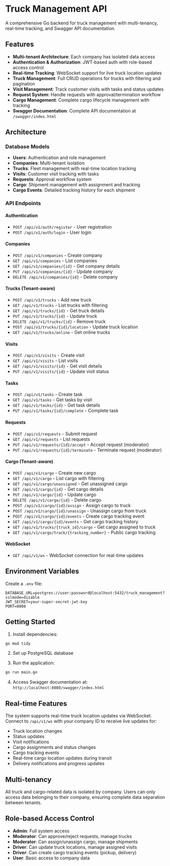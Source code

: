 # Truck Management API

A comprehensive Go backend for truck management with multi-tenancy, real-time tracking, and Swagger API documentation.

## Features

- **Multi-tenant Architecture**: Each company has isolated data access
- **Authentication & Authorization**: JWT-based auth with role-based access control
- **Real-time Tracking**: WebSocket support for live truck location updates
- **Truck Management**: Full CRUD operations for trucks with filtering and pagination
- **Visit Management**: Track customer visits with tasks and status updates
- **Request System**: Handle requests with approval/termination workflow
- **Cargo Management**: Complete cargo lifecycle management with tracking
- **Swagger Documentation**: Complete API documentation at `/swagger/index.html`

## Architecture

### Database Models
- **Users**: Authentication and role management
- **Companies**: Multi-tenant isolation
- **Trucks**: Fleet management with real-time location tracking
- **Visits**: Customer visit tracking with tasks
- **Requests**: Approval workflow system
- **Cargo**: Shipment management with assignment and tracking
- **Cargo Events**: Detailed tracking history for each shipment

### API Endpoints

#### Authentication
- `POST /api/v1/auth/register` - User registration
- `POST /api/v1/auth/login` - User login

#### Companies
- `POST /api/v1/companies` - Create company
- `GET /api/v1/companies` - List companies
- `GET /api/v1/companies/{id}` - Get company details
- `PUT /api/v1/companies/{id}` - Update company
- `DELETE /api/v1/companies/{id}` - Delete company

#### Trucks (Tenant-aware)
- `POST /api/v1/trucks` - Add new truck
- `GET /api/v1/trucks` - List trucks with filtering
- `GET /api/v1/trucks/{id}` - Get truck details
- `PUT /api/v1/trucks/{id}` - Update truck
- `DELETE /api/v1/trucks/{id}` - Remove truck
- `POST /api/v1/trucks/{id}/location` - Update truck location
- `GET /api/v1/trucks/online` - Get online trucks

#### Visits
- `POST /api/v1/visits` - Create visit
- `GET /api/v1/visits` - List visits
- `GET /api/v1/visits/{id}` - Get visit details
- `PUT /api/v1/visits/{id}` - Update visit status

#### Tasks
- `POST /api/v1/tasks` - Create task
- `GET /api/v1/tasks` - Get tasks by visit
- `GET /api/v1/tasks/{id}` - Get task details
- `PUT /api/v1/tasks/{id}/complete` - Complete task

#### Requests
- `POST /api/v1/requests` - Submit request
- `GET /api/v1/requests` - List requests
- `PUT /api/v1/requests/{id}/accept` - Accept request (moderator)
- `PUT /api/v1/requests/{id}/terminate` - Terminate request (moderator)

#### Cargo (Tenant-aware)
- `POST /api/v1/cargo` - Create new cargo
- `GET /api/v1/cargo` - List cargo with filtering
- `GET /api/v1/cargo/unassigned` - Get unassigned cargo
- `GET /api/v1/cargo/{id}` - Get cargo details
- `PUT /api/v1/cargo/{id}` - Update cargo
- `DELETE /api/v1/cargo/{id}` - Delete cargo
- `POST /api/v1/cargo/{id}/assign` - Assign cargo to truck
- `POST /api/v1/cargo/{id}/unassign` - Unassign cargo from truck
- `POST /api/v1/cargo/{id}/events` - Create cargo tracking event
- `GET /api/v1/cargo/{id}/events` - Get cargo tracking history
- `GET /api/v1/trucks/{truck_id}/cargo` - Get cargo assigned to truck
- `GET /api/v1/cargo/track/{tracking_number}` - Public cargo tracking

#### WebSocket
- `GET /api/v1/ws` - WebSocket connection for real-time updates

## Environment Variables

Create a `.env` file:

```env
DATABASE_URL=postgres://user:password@localhost:5432/truck_management?sslmode=disable
JWT_SECRET=your-super-secret-jwt-key
PORT=8080
```

## Getting Started

1. Install dependencies:
```bash
go mod tidy
```

2. Set up PostgreSQL database

3. Run the application:
```bash
go run main.go
```

4. Access Swagger documentation at: `http://localhost:8080/swagger/index.html`

## Real-time Features

The system supports real-time truck location updates via WebSocket. Connect to `/api/v1/ws` with your company ID to receive live updates for:
- Truck location changes
- Status updates
- Visit notifications
- Cargo assignments and status changes
- Cargo tracking events
- Real-time cargo location updates during transit
- Delivery notifications and progress updates

## Multi-tenancy

All truck and cargo-related data is isolated by company. Users can only access data belonging to their company, ensuring complete data separation between tenants.

## Role-based Access Control

- **Admin**: Full system access
- **Moderator**: Can approve/reject requests, manage trucks
- **Moderator**: Can assign/unassign cargo, manage shipments
- **Driver**: Can update truck locations, manage assigned visits
- **Driver**: Can create cargo tracking events (pickup, delivery)
- **User**: Basic access to company data